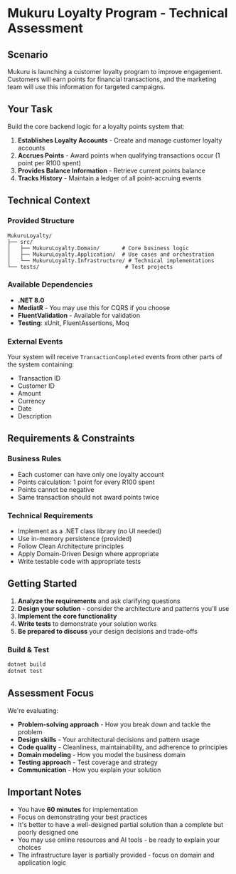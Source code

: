 # Mukuru Loyalty Program - Technical Assessment

## Scenario
Mukuru is launching a customer loyalty program to improve engagement. Customers will earn points for financial transactions, and the marketing team will use this information for targeted campaigns.

## Your Task
Build the core backend logic for a loyalty points system that:

1. **Establishes Loyalty Accounts** - Create and manage customer loyalty accounts
2. **Accrues Points** - Award points when qualifying transactions occur (1 point per R100 spent)
3. **Provides Balance Information** - Retrieve current points balance
4. **Tracks History** - Maintain a ledger of all point-accruing events

## Technical Context

### Provided Structure
```
MukuruLoyalty/
├── src/
│   ├── MukuruLoyalty.Domain/       # Core business logic
│   ├── MukuruLoyalty.Application/  # Use cases and orchestration
│   └── MukuruLoyalty.Infrastructure/ # Technical implementations
└── tests/                           # Test projects
```

### Available Dependencies
- **.NET 8.0**
- **MediatR** - You may use this for CQRS if you choose
- **FluentValidation** - Available for validation
- **Testing**: xUnit, FluentAssertions, Moq

### External Events
Your system will receive `TransactionCompleted` events from other parts of the system containing:
- Transaction ID
- Customer ID  
- Amount
- Currency
- Date
- Description

## Requirements & Constraints

### Business Rules
- Each customer can have only one loyalty account
- Points calculation: 1 point for every R100 spent
- Points cannot be negative
- Same transaction should not award points twice

### Technical Requirements
- Implement as a .NET class library (no UI needed)
- Use in-memory persistence (provided)
- Follow Clean Architecture principles
- Apply Domain-Driven Design where appropriate
- Write testable code with appropriate tests

## Getting Started

1. **Analyze the requirements** and ask clarifying questions
2. **Design your solution** - consider the architecture and patterns you'll use
3. **Implement the core functionality** 
4. **Write tests** to demonstrate your solution works
5. **Be prepared to discuss** your design decisions and trade-offs

### Build & Test
```bash
dotnet build
dotnet test
```

## Assessment Focus

We're evaluating:
- **Problem-solving approach** - How you break down and tackle the problem
- **Design skills** - Your architectural decisions and pattern usage
- **Code quality** - Cleanliness, maintainability, and adherence to principles
- **Domain modeling** - How you model the business domain
- **Testing approach** - Test coverage and strategy
- **Communication** - How you explain your solution

## Important Notes

- You have **60 minutes** for implementation
- Focus on demonstrating your best practices
- It's better to have a well-designed partial solution than a complete but poorly designed one
- You may use online resources and AI tools - be ready to explain your choices
- The infrastructure layer is partially provided - focus on domain and application logic